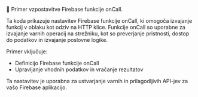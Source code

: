 
 🚀 Primer vzpostavitve Firebase funkcije onCall.
 
 Ta koda prikazuje nastavitev Firebase funkcije onCall,
 ki omogoča izvajanje funkcij v oblaku kot odziv na HTTP klice.
 Funkcije onCall so uporabne za izvajanje varnih operacij na strežniku,
 kot so preverjanje pristnosti, dostop do podatkov in izvajanje poslovne logike.
 
 Primer vključuje:
 - Definicijo Firebase funkcije onCall
 - Upravljanje vhodnih podatkov in vračanje rezultatov
 
 Ta nastavitev je uporabna za ustvarjanje varnih in prilagodljivih API-jev
 za vašo Firebase aplikacijo.
 